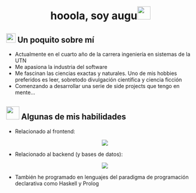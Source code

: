 <h1 align="center"><b>hooola, soy augu</b><img src="https://media.giphy.com/media/hvRJCLFzcasrR4ia7z/giphy.gif" width="35"></h1>

<div>
  <h2>
    <img src="https://media0.giphy.com/media/v1.Y2lkPTc5MGI3NjExMGJ0NGZnanUzN2lzZ21vNWtmM3JybXpiNmh6dXhtam4zM3ZnZDhtZCZlcD12MV9pbnRlcm5hbF9naWZfYnlfaWQmY3Q9cw/l378xVg7JY3tefx3W/200w.webp" width ="25"><b> Un poquito sobre mí</b>
  </h2>
  <div>
    <ul>
      <li>Actualmente en el cuarto año de la carrera ingeniería en sistemas de la UTN </li> 
      <li>Me apasiona la industria del software</li>
      <li>Me fascinan las ciencias exactas y naturales. Uno de mis hobbies preferidos es leer, sobretodo divulgación científica y ciencia ficción</li>
      <li>Comenzando a desarrollar una serie de side projects que tengo en mente...</li>
    </ul>
  </div>
</div>
 
<div>
  <h2>
    <img src="https://media2.giphy.com/media/QssGEmpkyEOhBCb7e1/giphy.gif?cid=ecf05e47a0n3gi1bfqntqmob8g9aid1oyj2wr3ds3mg700bl&rid=giphy.gif" width ="35"><b> Algunas de mis habilidades</b>
  </h2>
  <div>
    <ul>
      <li>
        Relacionado al frontend:
        <p align="center">
          <a href="https://skillicons.dev">
          <img src="https://skillicons.dev/icons?i=js,ts,html,css,nextjs,nodejs,react" />
          </a>
        </p>
      </li>
      <li>
        Relacionado al backend (y bases de datos):
        <p align="center">
          <a href="https://skillicons.dev">
          <img src="https://skillicons.dev/icons?i=java,cpp,python,spring,postgres,mysql"/>
          </a>
        </p>
      </li>
      <li>
        También he programado en lenguajes del paradigma de programación declarativa como Haskell y Prolog 
      </li>
    </ul>
  </div>
</div>
 



